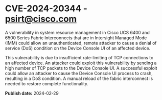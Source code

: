 # CVE-2024-20344 - psirt@cisco.com

A vulnerability in system resource management in Cisco UCS 6400 and 6500 Series Fabric Interconnects that are in Intersight Managed Mode (IMM) could allow an unauthenticated, remote attacker to cause a denial of service (DoS) condition on the Device Console UI of an affected device.
 This vulnerability is due to insufficient rate-limiting of TCP connections to an affected device. An attacker could exploit this vulnerability by sending a high number of TCP packets to the Device Console UI. A successful exploit could allow an attacker to cause the Device Console UI process to crash, resulting in a DoS condition. A manual reload of the fabric interconnect is needed to restore complete functionality.

**Publish date:** 2024-02-29
